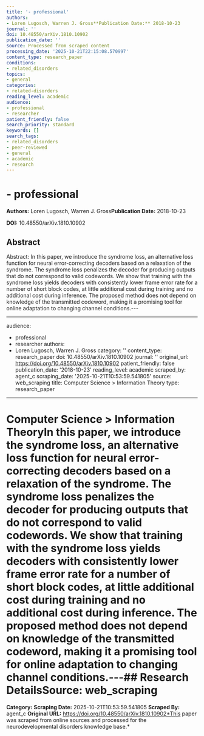 ```yaml
---
title: '- professional'
authors:
- Loren Lugosch, Warren J. Gross**Publication Date:** 2018-10-23
journal: ''
doi: 10.48550/arXiv.1810.10902
publication_date: ''
source: Processed from scraped content
processing_date: '2025-10-21T22:15:08.570997'
content_type: research_paper
conditions:
- related_disorders
topics:
- general
categories:
- related-disorders
reading_level: academic
audience:
- professional
- researcher
patient_friendly: false
search_priority: standard
keywords: []
search_tags:
- related_disorders
- peer-reviewed
- general
- academic
- research
---
```


# - professional

**Authors:** Loren Lugosch, Warren J. Gross**Publication Date:** 2018-10-23

**DOI:** 10.48550/arXiv.1810.10902

## Abstract

Abstract:
In this paper, we introduce the syndrome loss, an alternative loss function for neural error-correcting decoders based on a relaxation of the syndrome. The syndrome loss penalizes the decoder for producing outputs that do not correspond to valid codewords. We show that training with the syndrome loss yields decoders with consistently lower frame error rate for a number of short block codes, at little additional cost during training and no additional cost during inference. The proposed method does not depend on knowledge of the transmitted codeword, making it a promising tool for online adaptation to changing channel conditions.---

---
audience:
- professional
- researcher
authors:
- Loren Lugosch, Warren J. Gross
category: ''
content_type: research_paper
doi: 10.48550/arXiv.1810.10902
journal: ''
original_url: https://doi.org/10.48550/arXiv.1810.10902
patient_friendly: false
publication_date: '2018-10-23'
reading_level: academic
scraped_by: agent_c
scraping_date: '2025-10-21T10:53:59.541805'
source: web_scraping
title: Computer Science > Information Theory
type: research_paper
---
# Computer Science > Information TheoryIn this paper, we introduce the syndrome loss, an alternative loss function for neural error-correcting decoders based on a relaxation of the syndrome. The syndrome loss penalizes the decoder for producing outputs that do not correspond to valid codewords. We show that training with the syndrome loss yields decoders with consistently lower frame error rate for a number of short block codes, at little additional cost during training and no additional cost during inference. The proposed method does not depend on knowledge of the transmitted codeword, making it a promising tool for online adaptation to changing channel conditions.---## Research Details**Source:** web_scraping
**Category:**
**Scraping Date:** 2025-10-21T10:53:59.541805
**Scraped By:** agent_c
**Original URL:** https://doi.org/10.48550/arXiv.1810.10902*This paper was scraped from online sources and processed for the neurodevelopmental disorders knowledge base.*